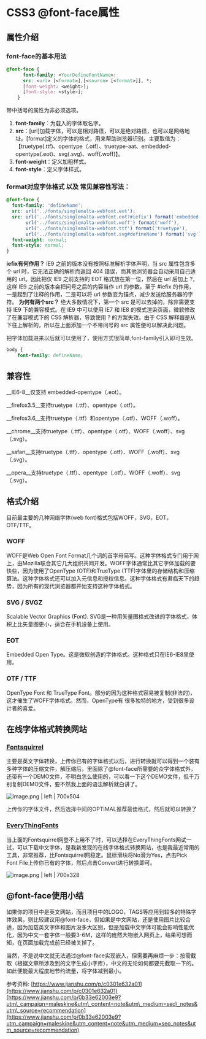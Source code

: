 # CSS3 @font-face属性

## <a name="iay0qw"></a>属性介绍
### <a name="pz5yun"></a><span data-type="color" style="color:rgb(47, 47, 47)"><span data-type="background" style="background-color:rgb(255, 255, 255)">font-face的基本用法</span></span>
```css
@font-face {
      font-family: <YourDefineFontName>;
      src: <url> [<format>],[<source> [<format>]], *;
      [font-weight: <weight>];
      [font-style: <style>];
    }
```
带中括号的属性为非必须选项。
1. __font-family__：为载入的字体取名字。
2. __src__：[url]加载字体，可以是相对路径，可以是绝对路径，也可以是网络地址。[format]定义的字体的格式，用来帮助浏览器识别。主要取值为：【truetype(.ttf)、opentype（.otf）、truetype-aat、embedded-opentype(.eot)、svg(.svg)、woff(.woff)】。
3. __font-weight__：定义加粗样式。
4. __font-style__：定义字体样式。
### <a name="wzlbig"></a>format对应字体格式 以及 常见兼容性写法：
```css
@font-face {
  font-family: 'defineName';
  src: url('../fonts/singlemalta-webfont.eot');
  src: url('../fonts/singlemalta-webfont.eot?#iefix') format('embedded-opentype'),
       url('../fonts/singlemalta-webfont.woff') format('woff'),
       url('../fonts/singlemalta-webfont.ttf') format('truetype'),
       url('../fonts/singlemalta-webfont.svg#defineName') format('svg');
  font-weight: normal;
  font-style: normal;
}
```
__iefix有何作用？__
IE9 之前的版本没有按照标准解析字体声明，当 src 属性包含多个 url 时，它无法正确的解析而返回 404 错误，而其他浏览器会自动采用自己适用的 url。因此把仅 IE9 之前支持的 EOT 格式放在第一位，然后在 url 后加上 ?，这样 IE9 之前的版本会把问号之后的内容当作 url 的参数。至于 #iefix 的作用，一是起到了注释的作用，二是可以将 url 参数变为锚点，减少发送给服务器的字符。
__为何有两个src？__
绝大多数情况下，第一个 src 是可以去掉的，除非需要支持 IE9 下的兼容模式。在 IE9 中可以使用 IE7 和 IE8 的模式渲染页面，微软修改了在兼容模式下的 CSS 解析器，导致使用 ? 的方案失效。由于 CSS 解释器是从下往上解析的，所以在上面添加一个不带问号的 src 属性便可以解决此问题。

<span data-type="color" style="color:rgb(47, 47, 47)"><span data-type="background" style="background-color:rgb(255, 255, 255)">把字体加载进来以后就可以使用了，使用方式很简单,font-family引入即可生效。</span></span>
```css
body {
    font-family: defineName;
```
## <a name="ilkkgy"></a>兼容性
__IE6-8__仅支持 embedded-opentype（.eot）。

__firefox3.5__支持truetype（.ttf）、opentype（.otf）。

__firefox3.6__支持truetype（.ttf）和opentype（.otf）、WOFF（.woff）。

__chrome__支持truetype（.ttf）、opentype（.otf）、WOFF（.woff）、svg（.svg）。

__safari__支持truetype（.ttf）、opentype（.otf）、WOFF（.woff）、svg（.svg）。

__opera__支持truetype（.ttf）、opentype（.otf）、WOFF（.woff）、svg（.svg）。

## <a name="ebmsrw"></a>格式介绍
目前最主要的几种网络字体(web font)格式包括WOFF，SVG，EOT，OTF/TTF。
### <a name="p6fesf"></a>WOFF

WOFF是Web Open Font Format几个词的首字母简写。这种字体格式专门用于网上，由Mozilla联合其它几大组织共同开发。WOFF字体通常比其它字体加载的要快些，因为使用了OpenType (OTF)和TrueType (TTF)字体里的存储结构和压缩算法。这种字体格式还可以加入元信息和授权信息。这种字体格式有君临天下的趋势，因为所有的现代浏览器都开始支持这种字体格式。

### <a name="k678cg"></a>SVG / SVGZ

Scalable Vector Graphics (Font). SVG是一种用矢量图格式改进的字体格式，体积上比矢量图更小，适合在手机设备上使用。

### <a name="774bot"></a>EOT

Embedded Open Type。这是微软创造的字体格式。这种格式只在IE6-IE8里使用。

### <a name="x9skof"></a>OTF / TTF

OpenType Font 和 TrueType Font。部分的因为这种格式容易被复制(非法的)，这才催生了WOFF字体格式。然而，OpenType有
很多独特的地方，受到很多设计者的喜爱。

## <a name="2z7rkg"></a>在线字体格式转换网站
### <a name="5s2wpe"></a>[Fontsquirrel](https://link.jianshu.com/?t=https://www.fontsquirrel.com/tools/webfont-generator)
主要是英文字体转换，上传你已有的字体格式以后，进行转换就可以得到一个装有多种字体的压缩文件，解压缩后，里面除了@font-face所需要的众字体格式外，还带有一个DEMO文件，不明白怎么使用的，可以看一下这个DEMO文件，但千万别复制DEMO文件，要不然我上面的语法解析就白讲了。


![image.png | left | 700x504](https://cdn.yuque.com/yuque/0/2018/png/111166/1526462245601-5f38c0f1-22ad-4974-ac59-4919b8ef4e38.png "")

<span data-type="color" style="color:rgb(47, 47, 47)"><span data-type="background" style="background-color:rgb(255, 255, 255)">上传你的字体文件，然后选择中间的OPTIMAL推荐最佳格式，然后就可以转换了</span></span>
### <a name="ukk0lp"></a>[EveryThingFonts](https://link.jianshu.com/?t=https://everythingfonts.com/font-face)
当上面的Fontsquirrel网登不上用不了时，可以选择在EveryThingFonts网试一试，可以下载中文字体，是我新发现的在线字体格式转换网站，也是我最近常用的工具，非常推荐，比Fontsquirrel网稳定。鼠标滑块将No滑为Yes，点击Pick Font File上传你已有的字体，然后点击Convert进行转换即可。

![image.png | left | 700x328](https://cdn.yuque.com/yuque/0/2018/png/111166/1526462323365-256db408-b0e6-41ac-9531-c9d5a876f2c3.png "")

## <a name="xz9qzs"></a>@font-face使用小结
如果你的项目中是英文网站，而且项目中的LOGO，TAGS等应用到较多的特殊字体效果，则比较建议用@font-face，但如果是中文网站，还是使用图片比较合适，因为加载英文字体和图片没多大区别，但是加载中文字体可能会影响性能优化，因为中文一套字体一般要3-6M，这样的庞然大物嵌入网页上，结果可想而知，在页面加载完成前已经被关掉了。

当然，不是说中文就无法通过@font-face实现嵌入，但需要再麻烦一步：按需截取（根据文章所涉及到的文字生成小字库），中文的无论如何都要先截取一下的。如此便能最大程度地节约流量，将字体减到最小。

参考资料:
[https://www.jianshu.com/p/c0301e632a01](https://www.jianshu.com/p/c0301e632a01)
[https://www.jianshu.com/p/0b33e62003e9?utm\_campaign=maleskine&utm\_content=note&utm\_medium=seo\_notes&utm\_source=recommendation](https://www.jianshu.com/p/0b33e62003e9?utm_campaign=maleskine&utm_content=note&utm_medium=seo_notes&utm_source=recommendation)

